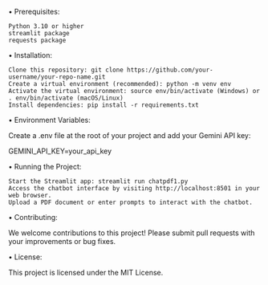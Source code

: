 • Prerequisites:

    Python 3.10 or higher
    streamlit package
    requests package

• Installation:

    Clone this repository: git clone https://github.com/your-username/your-repo-name.git
    Create a virtual environment (recommended): python -m venv env
    Activate the virtual environment: source env/bin/activate (Windows) or . env/bin/activate (macOS/Linux)
    Install dependencies: pip install -r requirements.txt

• Environment Variables:

Create a .env file at the root of your project and add your Gemini API key:

GEMINI_API_KEY=your_api_key

• Running the Project:

    Start the Streamlit app: streamlit run chatpdf1.py
    Access the chatbot interface by visiting http://localhost:8501 in your web browser.
    Upload a PDF document or enter prompts to interact with the chatbot.

• Contributing:

We welcome contributions to this project! Please submit pull requests with your improvements or bug fixes.

• License:

This project is licensed under the MIT License.
